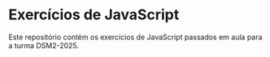 # Exercícios de JavaScript
Este repositório contém os exercícios de JavaScript passados em aula para a turma DSM2-2025.